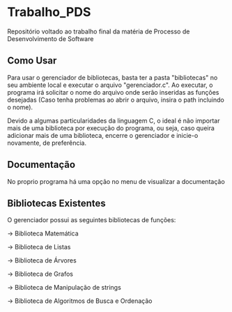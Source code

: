 # Trabalho_PDS
Repositório voltado ao trabalho final da matéria de Processo de Desenvolvimento de Software



## Como Usar
Para usar o gerenciador de bibliotecas, basta ter a pasta "bibliotecas" no seu ambiente local e executar o arquivo "gerenciador.c".
Ao executar, o programa irá solicitar o nome do arquivo onde serão inseridas as funções desejadas (Caso tenha problemas ao abrir o arquivo, insira o path incluindo o nome).

Devido a algumas particularidades da linguagem C, o ideal é não importar mais de uma biblioteca por execução do programa, ou seja, caso queira adicionar mais de uma biblioteca, encerre o gerenciador e inicie-o novamente, de preferência.

## Documentação
No proprio programa há uma opção no menu de visualizar a documentação

## Bibliotecas Existentes
O gerenciador possui as seguintes bibliotecas de funções:

  -> Biblioteca Matemática

  -> Biblioteca de Listas

  -> Biblioteca de Árvores

  -> Biblioteca de Grafos

  -> Biblioteca de Manipulação de strings

  -> Biblioteca de Algoritmos de Busca e Ordenação

  

